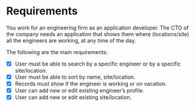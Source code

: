 # Requirements
You work for an engineering firm as an application developer. The CTO of the company needs
an application that shows them where (locations/site) all the engineers are working, at any
time of the day.

The following are the main requirements:
- [x] User must be able to search by a specific engineer or by a specific site/location.
- [x] User must be able to sort by name, site/location.
- [x] Records must show if the engineer is working or on vacation.
- [x] User can add new or edit existing engineer’s profile.
- [x] User can add new or edit existing site/location.